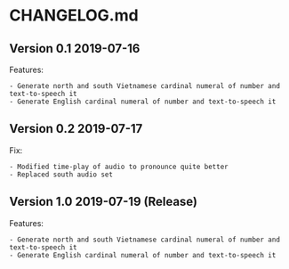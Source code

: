 # CHANGELOG.md

## Version 0.1 2019-07-16

Features:

    - Generate north and south Vietnamese cardinal numeral of number and text-to-speech it
    - Generate English cardinal numeral of number and text-to-speech it


## Version 0.2 2019-07-17

Fix:

    - Modified time-play of audio to pronounce quite better
    - Replaced south audio set


## Version 1.0 2019-07-19 (Release)

Features:

    - Generate north and south Vietnamese cardinal numeral of number and text-to-speech it
    - Generate English cardinal numeral of number and text-to-speech it
